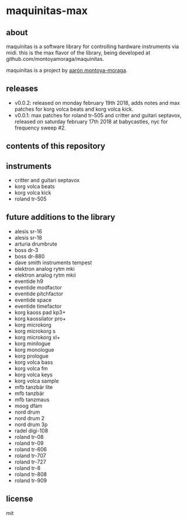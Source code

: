 # maquinitas-max

## about

maquinitas is a software library for controlling hardware instruments via midi. this is the max flavor of the library, being developed at github.com/montoyamoraga/maquinitas.

maquinitas is a project by [aarón montoya-moraga](http://montoyamoraga.io/).

## releases

* v0.0.2: released on monday february 19th 2018, adds notes and max patches for korg volca beats and korg volca kick.
* v0.0.1: max patches for roland tr-505 and critter and guitari septavox, released on saturday february 17th 2018 at babycastles, nyc for frequency sweep #2.

## contents of this repository

## instruments

* critter and guitari septavox
* korg volca beats
* korg volca kick
* roland tr-505

## future additions to the library

* alesis sr-16
* alesis sr-18
* arturia drumbrute
* boss dr-3
* boss dr-880
* dave smith instruments tempest
* elektron analog rytm mki
* elektron analog rytm mkii
* eventide h9
* eventide modfactor
* eventide pitchfactor
* eventide space
* eventide timefactor
* korg kaoss pad kp3+
* korg kaossilator pro+
* korg microkorg
* korg microkorg s
* korg microkorg xl+
* korg minilogue
* korg monologue
* korg prologue
* korg volca bass
* korg volca fm
* korg volca keys
* korg volca sample
* mfb tanzbär lite
* mfb tanzbär
* mfb tanzmaus
* moog dfam
* nord drum
* nord drum 2
* nord drum 3p
* radel digi-108
* roland tr-08
* roland tr-09
* roland tr-606
* roland tr-707
* roland tr-727
* roland tr-8
* roland tr-808
* roland tr-909

## license

mit
